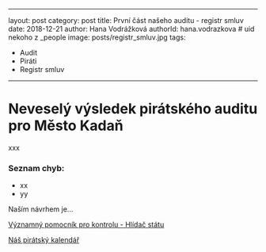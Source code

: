 ---
layout: post
category: post
title: První část našeho auditu - registr smluv
date: 2018-12-21
author: Hana Vodrážková
authorId: hana.vodrazkova    # uid nekoho z _people
image: posts/registr_smluv.jpg
tags:
  - Audit
  - Piráti
  - Registr smluv
  ---


Neveselý výsledek pirátského auditu pro Město Kadaň
===

xxx


### Seznam chyb: 

* xx 
* yy

Naším návrhem je...

[Významný pomocník pro kontrolu - Hlídač státu](https://www.hlidacstatu.cz)

[Náš pirátský kalendář](https://calendar.google.com/calendar/b/1/r?tab=mc)
